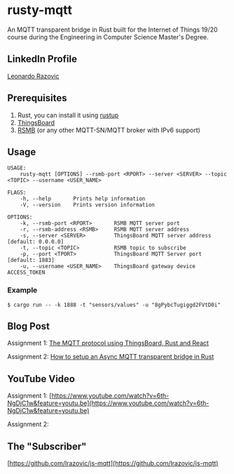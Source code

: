 # rusty-mqtt

An MQTT transparent bridge in Rust built for the Internet of Things 19/20 course during the Engineering in Computer Science Master's Degree. 

## LinkedIn Profile

[Leonardo Razovic](https://www.linkedin.com/in/leonardo-razovic-4b20b1121/)

## Prerequisites

1. Rust, you can install it using [rustup](https://rustup.rs/)
2. [ThingsBoard](https://thingsboard.io/docs/user-guide/install/installation-options/)
3. [RSMB](https://github.com/eclipse/mosquitto.rsmb) (or any other MQTT-SN/MQTT broker with IPv6 support)

## Usage

```
USAGE:
    rusty-mqtt [OPTIONS] --rsmb-port <RPORT> --server <SERVER> --topic <TOPIC> --username <USER_NAME>

FLAGS:
    -h, --help       Prints help information
    -V, --version    Prints version information

OPTIONS:
    -k, --rsmb-port <RPORT>       RSMB MQTT server port
    -r, --rsmb-address <RSMB>     RSMB MQTT server address
    -s, --server <SERVER>         ThingsBoard MQTT server address [default: 0.0.0.0]
    -t, --topic <TOPIC>           RSMB topic to subscribe
    -p, --port <TPORT>            ThingsBoard MQTT Server port [default: 1883]
    -u, --username <USER_NAME>    ThingsBoard gateway device ACCESS_TOKEN
```

### Example

```
$ cargo run -- -k 1888 -t "sensors/values" -u "8gPybcTugiggd2FVtD0i"
```

## Blog Post

Assignment 1: [The MQTT protocol using ThingsBoard, Rust and React](https://medium.com/@LRazovic/mqtt-protocol-using-thingsboard-rust-and-react-9f0434bd206e)

Assignment 2: [How to setup an Async MQTT transparent bridge in Rust]()

## YouTube Video

Assignment 1: [https://www.youtube.com/watch?v=6th-NgDjC1w&feature=youtu.be](https://www.youtube.com/watch?v=6th-NgDjC1w&feature=youtu.be)

Assignment 2:

## The "Subscriber"

[https://github.com/lrazovic/js-mqtt](https://github.com/lrazovic/js-mqtt)
